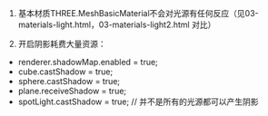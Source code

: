 
1. 基本材质THREE.MeshBasicMaterial不会对光源有任何反应（见03-materials-light.html，03-materials-light2.html 对比）

2. 开启阴影耗费大量资源：


- renderer.shadowMap.enabled = true;
- cube.castShadow = true;
- sphere.castShadow = true;
- plane.receiveShadow = true;
- spotLight.castShadow = true; // 并不是所有的光源都可以产生阴影

